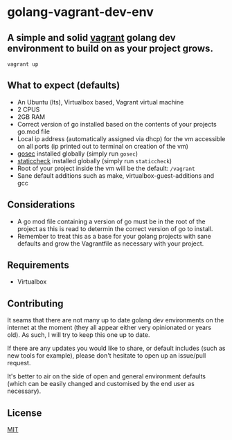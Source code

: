 # golang-vagrant-dev-env

## A simple and solid [vagrant](https://www.vagrantup.com/) golang dev environment to build on as your project grows.

`vagrant up`

## What to expect (defaults)

- An Ubuntu (lts), Virtualbox based, Vagrant virtual machine
- 2 CPUS
- 2GB RAM
- Correct version of go installed based on the contents of your projects go.mod file
- Local ip address (automatically assigned via dhcp) for the vm accessible on all ports (ip printed out to terminal on creation of the vm)
- [gosec](https://github.com/securego/gosec) installed globally (simply run `gosec`)
- [staticcheck](https://github.com/dominikh/go-tools) installed globally (simply run `staticcheck`)
- Root of your project inside the vm will be the default: `/vagrant`
- Sane default additions such as make, virtualbox-guest-additions and gcc

## Considerations

- A go mod file containing a version of go must be in the root of the project as this is read to determin the correct version of go to install.
- Remember to treat this as a base for your golang projects with sane defaults and grow the Vagrantfile as necessary with your project.

## Requirements

- Virtualbox

## Contributing

It seams that there are not many up to date golang dev environments on the internet at the moment (they all appear either very opinionated or years old). As such, I will try to keep this one up to date.

If there are any updates you would like to share, or default includes (such as new tools for example), please don't hesitate to open up an issue/pull request.

It's better to air on the side of open and general environment defaults (which can be easily changed and customised by the end user as necessary).

## License

[MIT](LICENSE)
